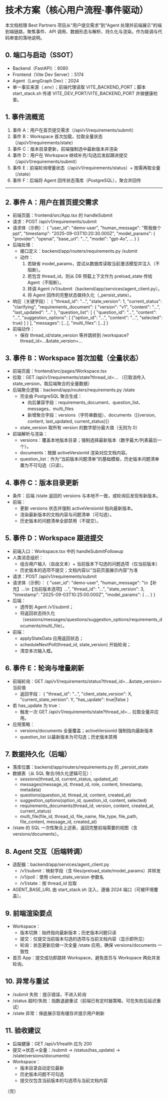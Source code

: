 # 技术方案（核心用户流程·事件驱动）

本文档梳理 Best Partners 项目从“用户提交需求”到“Agent 处理并前端展示”的端到端链路，聚焦事件、API 调用、数据形态与解析、持久化与渲染。作为联调与代码审查的落地说明。

## 0. 端口与启动（SSOT）
- Backend（FastAPI）：8080
- Frontend（Vite Dev Server）：5174
- Agent（LangGraph Dev）：2024
- 单一事实来源（.env）；前端代理读取 VITE_BACKEND_PORT；脚本 start_stack.sh 传递 VITE_DEV_PORT/VITE_BACKEND_PORT 并做健康检查。

## 1. 事件流概览
1) 事件 A：用户在首页提交需求（/api/v1/requirements/submit）
2) 事件 B：Workspace 首次加载，拉取全量状态（/api/v1/requirements/state）
3) 事件 C：版本目录更新，前端强制选中最新版本并渲染
4) 事件 D：用户在 Workspace 继续补充/勾选后发起跟进提交（/api/v1/requirements/submit）
5) 事件 E：前端轮询增量状态（/api/v1/requirements/status）+ 按需再取全量（/state）
6) 事件 F：后端将 Agent 回传状态落库（PostgreSQL），聚合并回传

---

## 2. 事件 A：用户在首页提交需求
- 前端页面：frontend/src/App.tsx 的 handleSubmit
- 请求：POST /api/v1/requirements/submit
- 请求体（示例）：
  {
    "user_id": "demo-user",
    "human_message": "帮我做个ppt",
    "timestamp": "2025-09-03T10:20:30.000Z",
    "model_params": { "provider": "openai", "base_url": "...", "model": "gpt-4o", ... }
  }
- 后端处理：
  - 接口定义：backend/app/routers/requirements.py /submit
  - 动作：
    1. 若缺省 model_params，尝试从数据库读取当前激活模型并注入（不阻断）。
    2. 若包含 thread_id，则从 DB 预载上下文作为 preload_state 传给 Agent（不阻断）。
    3. 转调 Agent /v1/submit（backend/app/services/agent_client.py）。
    4. 将 Agent 回传的完整状态做持久化（_persist_state）。
- 响应（关键字段）：
  {
    "thread_id": "...",
    "state_version": 1,
    "current_status": "clarifying",
    "requirements_document": { "version": "v1", "content": "...", "last_updated": "..." },
    "question_list": [ { "question_id": "...", "content": "...", "suggestion_options": [ {"option_id": "...", "content": "...", "selected": true} ] } ],
    "messages": [...],
    "multi_files": [...]
  }
- 前端动作：
  - 保存 thread_id/state_version 等并跳转到 /workspace?thread_id=...&state_version=...

## 3. 事件 B：Workspace 首次加载（全量状态）
- 前端页面：frontend/src/pages/Workspace.tsx
- 拉取：GET /api/v1/requirements/state?thread_id=... （已取消传入 state_version，取后端聚合的全量数据）
- 后端聚合逻辑：backend/app/routers/requirements.py /state
  - 完全由 PostgreSQL 聚合生成：
    - 向后兼容字段：requirements_document、question_list、messages、multi_files
    - 新增聚合字段：versions（字符串数组）、documents（[{version, content, last_updated, current_status}]）
  - state_version 取所有 version 的数字部分最大值（无则为 0）
- 前端解析与渲染：
  - versions：覆盖本地版本目录；强制选择最新版本（数字最大/列表最后一个）。
  - documents：根据 activeVersionId 渲染对应文档内容。
  - question_list：作为“当前版本问题清单”的基础模板，历史版本问题清单置为不可勾选（只读）。

## 4. 事件 C：版本目录更新
- 条件：后端 /state 返回的 versions 与本地不一致，或轮询后发现有新版本。
- 前端：
  - 更新 versions 状态并强制 activeVersionId 指向最新版本。
  - 渲染最新版本的文档内容与问题清单（可勾选）。
  - 历史版本的问题清单全部禁用（不提交）。

## 5. 事件 D：Workspace 跟进提交
- 前端入口：Workspace.tsx 中的 handleSubmitFollowup
- 人类消息组织：
  - 组合用户输入（自由文本）+ 当前版本下勾选的问题选项（仅当前版本）
  - 历史版本的选项不提交；文档内容以“当前页面展示内容”为准
- 请求：POST /api/v1/requirements/submit
- 请求体（示例）：
  {
    "user_id": "demo-user",
    "human_message": "\n【补充】...\n【当前版本选项】...",
    "thread_id": "...",
    "state_version": 3,
    "timestamp": "2025-09-03T10:25:00.000Z",
    "model_params": { ... }
  }
- 后端：
  - 透传到 Agent /v1/submit；
  - 将返回状态持久化（sessions/messages/questions/suggestion_options/requirements_documents/multi_file）。
- 前端：
  - applyStateData 应用返回状态；
  - scheduleNextPoll(thread_id, state_version) 开始轮询；
  - 清空本次输入框。

## 6. 事件 E：轮询与增量刷新
- 前端轮询：GET /api/v1/requirements/status?thread_id=...&state_version=当前值
  - 返回字段：
    { "thread_id": "...", "client_state_version": X, "current_state_version": Y, "has_update": true|false }
- 若 has_update 为 true：
  - 触发一次 GET /api/v1/requirements/state?thread_id=... 拉取全量并应用。
- 应用策略：
  - versions/documents 全量覆盖；activeVersionId 强制指向最新版本
  - question_list 以最新版本为可勾选；历史版本禁用

## 7. 数据持久化（后端）
- 落库位置：backend/app/routers/requirements.py 的 _persist_state
- 数据表（从 SQL 聚合/持久化逻辑可见）：
  - sessions(thread_id, current_status, updated_at)
  - messages(message_id, thread_id, role, content, timestamp, metadata)
  - questions(question_id, thread_id, content, created_at)
  - suggestion_options(option_id, question_id, content, selected)
  - requirements_documents(thread_id, version, content, created_at, current_status)
  - multi_file(file_id, thread_id, file_name, file_type, file_path, file_content, message_id, created_at)
- /state 的 SQL 一次性聚合上述表，返回完整前端需要的视图（含 versions/documents）。

## 8. Agent 交互（后端转调）
- 适配器：backend/app/services/agent_client.py
  - /v1/submit：映射字段（含 files/preload_state/model_params）并转发
  - /v1/poll：使用 client_state_version 参数名
  - /v1/state：按 thread_id 拉取
- AGENT_BASE_URL 由 start_stack.sh 注入，遵循 2024 端口（可被环境覆盖）。

## 9. 前端渲染要点
- Workspace：
  - 版本切换：始终指向最新版本；历史版本问题只读
  - 提交：仅提交当前版本勾选的选项与当前文档内容（显示即所见）
  - 轮询：状态更新后做一次全量 /state 应用，确保 versions/documents 一致性
- 首页 App：提交成功即跳转 Workspace，避免首页与 Workspace 两处并发轮询。

## 10. 异常与重试
- /submit 失败：提示错误，不进入轮询
- /status 超时/失败：指数退避重试（前端已有定时器策略，可在失败后延迟重试）
- /state 异常：保底展示现有缓存并提示用户刷新

## 11. 验收建议
- 后端健康：GET /api/v1/health 应为 200
- 提交→状态→全量：/submit → /status(has_update) → /state(versions/documents)
- Workspace：
  - 版本目录自动定位最新
  - 历史版本问题不可勾选
  - 提交仅包含当前版本的勾选项与当前文档内容

（完）